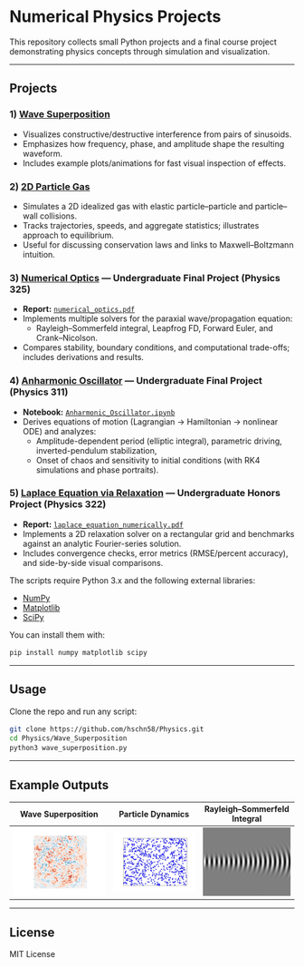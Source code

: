 # Numerical Physics Projects

This repository collects small Python projects and a final course project demonstrating physics concepts through simulation and visualization.

---
## Projects

### 1) [Wave Superposition](Wave_Superposition)
- Visualizes constructive/destructive interference from pairs of sinusoids.
- Emphasizes how frequency, phase, and amplitude shape the resulting waveform.
- Includes example plots/animations for fast visual inspection of effects.

### 2) [2D Particle Gas](Particle_Dynamics)
- Simulates a 2D idealized gas with elastic particle–particle and particle–wall collisions.
- Tracks trajectories, speeds, and aggregate statistics; illustrates approach to equilibrium.
- Useful for discussing conservation laws and links to Maxwell–Boltzmann intuition.

### 3) [Numerical Optics](Numerical_Optics) — Undergraduate Final Project (Physics 325)
- **Report:** [`numerical_optics.pdf`](Numerical_Optics/numerical_optics.pdf)  
- Implements multiple solvers for the paraxial wave/propagation equation:
  - Rayleigh–Sommerfeld integral, Leapfrog FD, Forward Euler, and Crank–Nicolson.
- Compares stability, boundary conditions, and computational trade-offs; includes derivations and results.

### 4) [Anharmonic Oscillator](Anharmonic_Oscillator) — Undergraduate Final Project (Physics 311)
- **Notebook:** [`Anharmonic_Oscillator.ipynb`](Anharmonic_Oscillator/Anharmonic_Oscillator.ipynb)  
- Derives equations of motion (Lagrangian → Hamiltonian → nonlinear ODE) and analyzes:
  - Amplitude-dependent period (elliptic integral), parametric driving, inverted-pendulum stabilization,
  - Onset of chaos and sensitivity to initial conditions (with RK4 simulations and phase portraits).

### 5) [Laplace Equation via Relaxation](Laplace_Relaxation) — Undergraduate Honors Project (Physics 322)
- **Report:** [`laplace_equation_numerically.pdf`](Laplace_Relaxation/laplace_equation_numerically.pdf)  
- Implements a 2D relaxation solver on a rectangular grid and benchmarks against an analytic Fourier-series solution.
- Includes convergence checks, error metrics (RMSE/percent accuracy), and side-by-side visual comparisons.

The scripts require Python 3.x and the following external libraries:

- [NumPy](https://numpy.org/)  
- [Matplotlib](https://matplotlib.org/)  
- [SciPy](https://scipy.org/)  

You can install them with:

```bash
pip install numpy matplotlib scipy
```

---

## Usage
Clone the repo and run any script:

```bash
git clone https://github.com/hschn58/Physics.git
cd Physics/Wave_Superposition
python3 wave_superposition.py
```

---

## Example Outputs

| Wave Superposition | Particle Dynamics | Rayleigh–Sommerfeld Integral |
|--------------------|-------------------|-------------------------------|
| <img src="Example_Media/wave_superposition.gif" alt="Wave Superposition" width="250"> | <img src="Example_Media/2D_particle_gas.gif" alt="Particle Dynamics" width="250"> | <img src="Example_Media/rayleigh_sommerfeld_integral.png" alt="Rayleigh–Sommerfeld Integral" width="250"> |

---

## License 

MIT License

